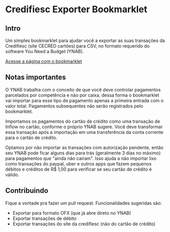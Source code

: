 # Credifiesc Exporter Bookmarklet

## Intro
Um simples bookmarklet para ajudar você a exportar as suas transações da
Credifiesc (site CECRED cartões) para CSV, no formato requerido do software
You Need a Budget (YNAB).

[Acesse a página com o bookmarklet](http://credifiesc.sumone.com.br.s3-website-us-east-1.amazonaws.com/)

## Notas importantes

O YNAB trabalha com o conceito de que você deve controlar pagamentos parcelados
por competência e não por caixa, dessa forma o bookmarklet vai importar para
esse tipo de pagamento apenas a primeira entrada com o valor total. Pagamentos
subsequentes não serão registrados pelo bookmarklet.

Importamos os pagamentos do cartão de crédito como uma transação de Inflow no
cartão, conforme o próprio YNAB sugere. Você deve transformar essa transação
após a importação em uma transferência da conta corrente para o cartão de
crédito.

Optamos por não importar as transações com autorização pendente, então seu YNAB
pode ficar alguns dias para trás (geralmente 3 dias no máximo) para pagamentos
que "ainda não cairam". Isso ajuda a não importar lixo como transações do
paypal, uber e outros apps que fazem pequenos débitos e créditos de R$ 1,00 para
verificar se seu cartão de crédito é válido.

## Contribuindo

Fique a vontade pra fazer um pull request. Funcionalidades sugeridas são:

* Exportar para formato OFX (que já abre direto no YNAB)
* Exportar transações de débito
* Exportar transações do site da credifiesc (não do cartão de crédito)
